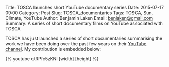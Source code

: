 Title: TOSCA launches short YouTube documentary series
Date: 2015-07-17 09:00
Category: Post
Slug: TOSCA_documentaries
Tags: TOSCA, Sun, Climate, YouTube
Author: Benjamin Laken
Email: benlaken@gmail.com
Summary: A series of short documentary films on YouTube associated with TOSCA

TOSCA has just launched a series of short documentaries summarising the work we have been doing over the past few years on their [YouTube channel](https://www.youtube.com/channel/UCY8dL-P9JtEj6ulpFM0sO2w). My contribution is embedded below:

{% youtube qtRPfc5zKNI [width] [height] %}
